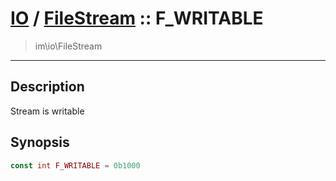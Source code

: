 # [IO](IO.md) / [FileStream](IO-FileStream.md) :: F_WRITABLE
 > im\io\FileStream
____

## Description
Stream is writable

## Synopsis
```php
const int F_WRITABLE = 0b1000
```

